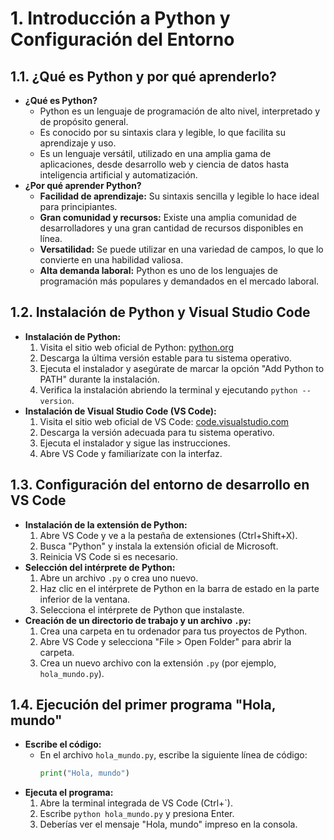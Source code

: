 # 1. Introducción a Python y Configuración del Entorno

## 1.1. ¿Qué es Python y por qué aprenderlo?

* **¿Qué es Python?**
    * Python es un lenguaje de programación de alto nivel, interpretado y de propósito general.
    * Es conocido por su sintaxis clara y legible, lo que facilita su aprendizaje y uso.
    * Es un lenguaje versátil, utilizado en una amplia gama de aplicaciones, desde desarrollo web y ciencia de datos hasta inteligencia artificial y automatización.
* **¿Por qué aprender Python?**
    * **Facilidad de aprendizaje:** Su sintaxis sencilla y legible lo hace ideal para principiantes.
    * **Gran comunidad y recursos:** Existe una amplia comunidad de desarrolladores y una gran cantidad de recursos disponibles en línea.
    * **Versatilidad:** Se puede utilizar en una variedad de campos, lo que lo convierte en una habilidad valiosa.
    * **Alta demanda laboral:** Python es uno de los lenguajes de programación más populares y demandados en el mercado laboral.

## 1.2. Instalación de Python y Visual Studio Code

* **Instalación de Python:**
    1.  Visita el sitio web oficial de Python: [python.org](https://www.python.org/)
    2.  Descarga la última versión estable para tu sistema operativo.
    3.  Ejecuta el instalador y asegúrate de marcar la opción "Add Python to PATH" durante la instalación.
    4.  Verifica la instalación abriendo la terminal y ejecutando `python --version`.
* **Instalación de Visual Studio Code (VS Code):**
    1.  Visita el sitio web oficial de VS Code: [code.visualstudio.com](https://code.visualstudio.com/)
    2.  Descarga la versión adecuada para tu sistema operativo.
    3.  Ejecuta el instalador y sigue las instrucciones.
    4.  Abre VS Code y familiarízate con la interfaz.

## 1.3. Configuración del entorno de desarrollo en VS Code

* **Instalación de la extensión de Python:**
    1.  Abre VS Code y ve a la pestaña de extensiones (Ctrl+Shift+X).
    2.  Busca "Python" y instala la extensión oficial de Microsoft.
    3.  Reinicia VS Code si es necesario.
* **Selección del intérprete de Python:**
    1.  Abre un archivo `.py` o crea uno nuevo.
    2.  Haz clic en el intérprete de Python en la barra de estado en la parte inferior de la ventana.
    3.  Selecciona el intérprete de Python que instalaste.
* **Creación de un directorio de trabajo y un archivo `.py`:**
    1.  Crea una carpeta en tu ordenador para tus proyectos de Python.
    2.  Abre VS Code y selecciona "File > Open Folder" para abrir la carpeta.
    3.  Crea un nuevo archivo con la extensión `.py` (por ejemplo, `hola_mundo.py`).

## 1.4. Ejecución del primer programa "Hola, mundo"

* **Escribe el código:**
    * En el archivo `hola_mundo.py`, escribe la siguiente línea de código:
        ```python
        print("Hola, mundo")
        ```
* **Ejecuta el programa:**
    1.  Abre la terminal integrada de VS Code (Ctrl+`).
    2.  Escribe `python hola_mundo.py` y presiona Enter.
    3.  Deberías ver el mensaje "Hola, mundo" impreso en la consola.
